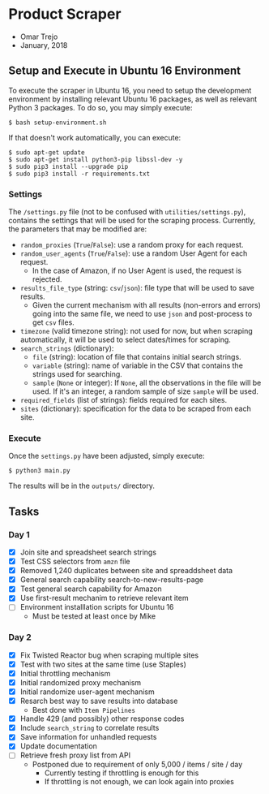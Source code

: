 
# Product Scraper

- Omar Trejo
- January, 2018

## Setup and Execute in Ubuntu 16 Environment

To execute the scraper in Ubuntu 16, you need to setup the development
environment by installing relevant Ubuntu 16 packages, as well as relevant
Python 3 packages. To do so, you may simply execute:

```
$ bash setup-environment.sh
```

If that doesn't work automatically, you can execute:

```
$ sudo apt-get update
$ sudo apt-get install python3-pip libssl-dev -y
$ sudo pip3 install --upgrade pip
$ sudo pip3 install -r requirements.txt
```

### Settings

The `/settings.py` file (not to be confused with `utilities/settings.py`),
contains the settings that will be used for the scraping process. Currently, the
parameters that may be modified are:

- `random_proxies` (`True`/`False`): use a random proxy for each request.
- `random_user_agents` (`True`/`False`): use a random User Agent for each
  request.
  - In the case of Amazon, if no User Agent is used, the request is rejected.
- `results_file_type` (string: `csv`/`json`): file type that will be used to
  save results.
  - Given the current mechanism with all results (non-errors and errors) going
    into the same file, we need to use `json` and post-process to get `csv`
    files.
- `timezone` (valid timezone string): not used for now, but when scraping
  automatically, it will be used to select dates/times for scraping.
- `search_strings` (dictionary):
  - `file` (string): location of file that contains initial search strings.
  - `variable` (string): name of variable in the CSV that contains the strings
    used for searching.
  - `sample` (`None` or integer): If `None`, all the observations in the file
    will be used. If it's an integer, a random sample of size `sample` will be
    used.
- `required_fields` (list of strings): fields required for each sites.
- `sites` (dictionary): specification for the data to be scraped from each site.

### Execute

Once the `settings.py` have been adjusted, simply execute:

```
$ python3 main.py
```

The results will be in the `outputs/` directory.

## Tasks

### Day 1

- [X] Join site and spreadsheet search strings
- [X] Test CSS selectors from `amzn` file
- [X] Removed 1,240 duplicates between site and spreaddsheet data
- [X] General search capability search-to-new-results-page
- [X] Test general search capability for Amazon
- [X] Use first-result mechanim to retrieve relevant item
- [ ] Environment installlation scripts for Ubuntu 16
  - Must be tested at least once by Mike

### Day 2

- [X] Fix Twisted Reactor bug when scraping multiple sites
- [X] Test with two sites at the same time (use Staples)
- [X] Initial throttling mechanism
- [X] Initial randomized proxy mechanism
- [X] Initial randomize user-agent mechanism
- [X] Resarch best way to save results into database
  - Best done with `Item Pipelines`
- [X] Handle 429 (and possibly) other response codes
- [X] Include `search_string` to correlate results
- [X] Save information for unhandled requests
- [X] Update documentation
- [ ] Retrieve fresh proxy list from API
  - Postponed due to requirement of only 5,000 / items / site / day
    - Currently testing if throttling is enough for this
    - If throttling is not enough, we can look again into proxies
